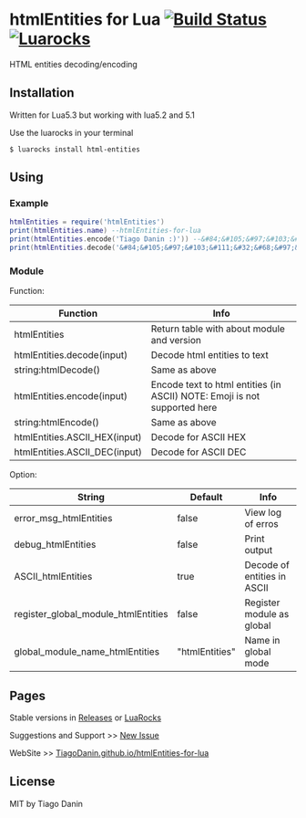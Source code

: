 # htmlEntities for Lua [![Build Status](https://travis-ci.org/TiagoDanin/htmlEntities-for-lua.svg?branch=master)](https://travis-ci.org/TiagoDanin/htmlEntities-for-lua) [![Luarocks](https://img.shields.io/badge/Luarocks-html--entities-yellow.svg)](http://luarocks.org/modules/tiagodanin/html-entities)

HTML entities decoding/encoding

## Installation
Written for Lua5.3 but working with lua5.2 and 5.1

Use the luarocks in your terminal

`$ luarocks install html-entities`

## Using

### Example

```lua
htmlEntities = require('htmlEntities')
print(htmlEntities.name) --htmlEntities-for-lua
print(htmlEntities.encode('Tiago Danin :)')) --&#84;&#105;&#97;&#103;&#111;&#32;&#68;&#97;&#110;&#105;&#110;&#32;&#58;&#41;
print(htmlEntities.decode('&#84;&#105;&#97;&#103;&#111;&#32;&#68;&#97;&#110;&#105;&#110;&#32;&#58;&#41;')) --Tiago Danin :)
```

### Module
Function:

Function                       | Info   |
------------------------------ |------- |
htmlEntities                   | Return table with about module and version
htmlEntities.decode(input)     | Decode html entities to text
string:htmlDecode()            | Same as above
htmlEntities.encode(input)     | Encode text to html entities (in ASCII) NOTE: Emoji is not supported here
string:htmlEncode()            | Same as above
htmlEntities.ASCII_HEX(input)  | Decode for ASCII HEX
htmlEntities.ASCII_DEC(input)  | Decode for ASCII DEC

Option:

String                               | Default         | Info                      |
------------------------------------ |---------------- |-------------------------- |
error_msg_htmlEntities               | false           | View log of erros
debug_htmlEntities                   | false           | Print output
ASCII_htmlEntities                   | true            | Decode of entities in ASCII
register_global_module_htmlEntities  | false           | Register module as global
global_module_name_htmlEntities      | "htmlEntities"  | Name in global mode

## Pages
Stable versions in [Releases](https://github.com/TiagoDanin/htmlEntities-for-lua/releases) or [LuaRocks](http://luarocks.org/modules/tiagodanin/html-entities)

Suggestions and Support >> [New Issue](https://github.com/TiagoDanin/htmlEntities-for-lua/issues/new)

WebSite >> [TiagoDanin.github.io/htmlEntities-for-lua](https://TiagoDanin.github.io/htmlEntities-for-lua/)

## License

MIT by Tiago Danin
